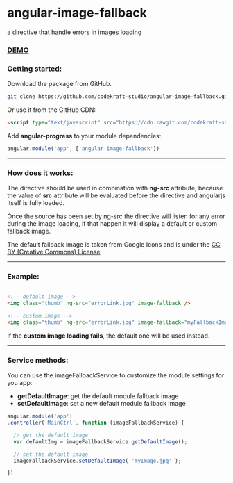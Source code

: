 # angular-image-fallback
a directive that handle errors in images loading

### [DEMO](http://www.codekraft.it/demos/angular-image-fallback/)

### Getting started:

Download the package from GitHub.
```bash
git clone https://github.com/codekraft-studio/angular-image-fallback.git
```

Or use it from the GitHub CDN:
```html
<script type="text/javascript" src="https://cdn.rawgit.com/codekraft-studio/angular-image-fallback/master/dist/angular-image-fallback.min.js"></script>
```

Add __angular-progress__ to your module dependencies:
```javascript
angular.module('app', ['angular-image-fallback'])
```

---

### How does it works:

The directive should be used in combination with **ng-src** attribute, because the value of **src** attribute will be evaluated before the directive and angularjs itself is fully loaded.

Once the source has been set by ng-src the directive will listen for any error during the image loading, if that happen it will display a default or custom fallback image.

The default fallback image is taken from Google Icons and is under the [CC BY (Creative Commons) License](https://creativecommons.org/licenses/by/4.0/).

---

### Example:

```html

<!-- default image -->
<img class="thumb" ng-src="errorLink.jpg" image-fallback />

<!-- custom image -->
<img class="thumb" ng-src="errorLink.jpg" image-fallback="myFallbackImage.jpg" />

```

If the **custom image loading fails**, the default one will be used instead.

---

### Service methods:

You can use the imageFallbackService to customize the module settings for you app:

* **getDefaultImage**: get the default module fallback image
* **setDefaultImage**: set a new default module fallback image

```javascript
angular.module('app')
.controller('MainCtrl', function (imageFallbackService) {

  // get the default image
  var defaultImg = imageFallbackService.getDefaultImage();

  // set the default image
  imageFallbackService.setDefaultImage( 'myImage.jpg' );

})
```
